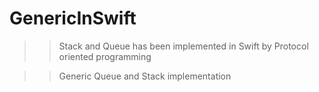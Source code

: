 # GenericInSwift

>> Stack and Queue has been implemented in Swift by Protocol oriented programming 

>> Generic Queue and Stack implementation 

